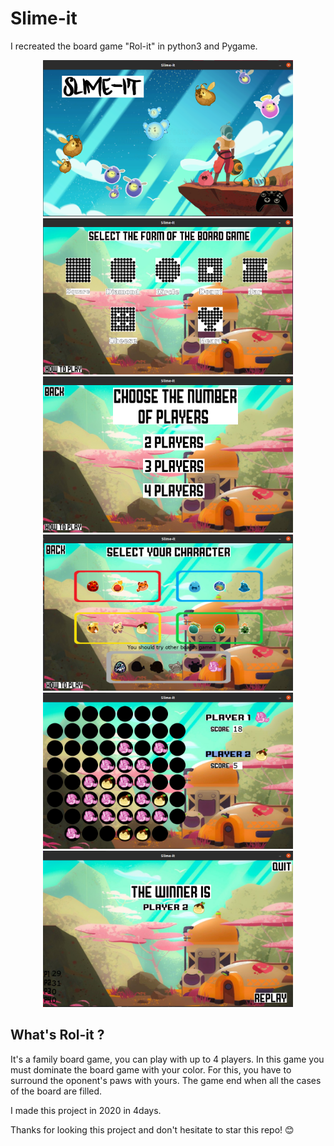 # Slime-it
I recreated the board game "Rol-it" in python3 and Pygame.

<p align="center">
  <img width=400px height=250px src="./ressources-readme/title_screen.png">
  <img width=400px height=250px src="./ressources-readme/select_board.png">
  <img width=400px height=250px src="./ressources-readme/select_player.png">
  <img width=400px height=250px src="./ressources-readme/choose_character.png">
  <img width=400px height=250px src="./ressources-readme/game.png">
  <img width=400px height=250px src="./ressources-readme/final_screen.png">
</p>

## What's Rol-it ?
It's a family board game, you can play with up to 4 players.
In this game you must dominate the board game with your color.
For this, you have to surround the oponent's paws with yours.
The game end when all the cases of the board are filled.

I made this project in 2020 in 4days.

Thanks for looking this project and don't hesitate to star this repo! 😊